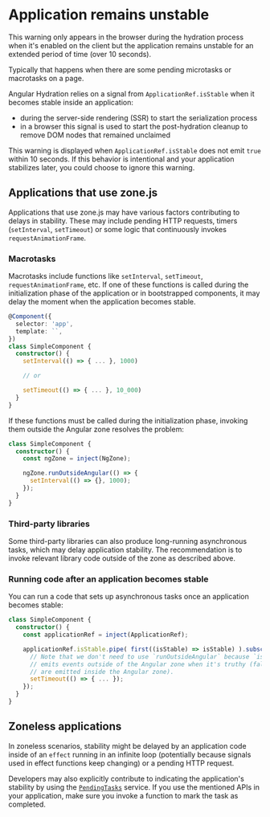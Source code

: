 # Application remains unstable

This warning only appears in the browser during the hydration process when it's enabled on the client but the application remains unstable for an extended period of time (over 10 seconds).

Typically that happens when there are some pending microtasks or macrotasks on a page.

Angular Hydration relies on a signal from `ApplicationRef.isStable` when it becomes stable inside an application:

- during the server-side rendering (SSR) to start the serialization process
- in a browser this signal is used to start the post-hydration cleanup to remove DOM nodes that remained unclaimed

This warning is displayed when `ApplicationRef.isStable` does not emit `true` within 10 seconds. If this behavior is intentional and your application stabilizes later, you could choose to ignore this warning.

## Applications that use zone.js

Applications that use zone.js may have various factors contributing to delays in stability. These may include pending HTTP requests, timers (`setInterval`, `setTimeout`) or some logic that continuously invokes `requestAnimationFrame`.

### Macrotasks

Macrotasks include functions like `setInterval`, `setTimeout`, `requestAnimationFrame`, etc.
If one of these functions is called during the initialization phase of the application or in bootstrapped components, it may delay the moment when the application becomes stable.

```typescript
@Component({
  selector: 'app',
  template: ``,
})
class SimpleComponent {
  constructor() {
    setInterval(() => { ... }, 1000)

    // or

    setTimeout(() => { ... }, 10_000)
  }
}
```

If these functions must be called during the initialization phase, invoking them outside the Angular zone resolves the problem:

```typescript
class SimpleComponent {
  constructor() {
    const ngZone = inject(NgZone);

    ngZone.runOutsideAngular(() => {
      setInterval(() => {}, 1000);
    });
  }
}
```

### Third-party libraries

Some third-party libraries can also produce long-running asynchronous tasks, which may delay application stability. The recommendation is to invoke relevant library code outside of the zone as described above.

### Running code after an application becomes stable

You can run a code that sets up asynchronous tasks once an application becomes stable:

```typescript
class SimpleComponent {
  constructor() {
    const applicationRef = inject(ApplicationRef);

    applicationRef.isStable.pipe( first((isStable) => isStable) ).subscribe(() => {
      // Note that we don't need to use `runOutsideAngular` because `isStable`
      // emits events outside of the Angular zone when it's truthy (falsy values
      // are emitted inside the Angular zone).
      setTimeout(() => { ... });
    });
  }
}
```

## Zoneless applications

In zoneless scenarios, stability might be delayed by an application code inside of an `effect` running in an infinite loop (potentially because signals used in effect functions keep changing) or a pending HTTP request.

Developers may also explicitly contribute to indicating the application's stability by using the [`PendingTasks`](/api/core/PendingTasks) service. If you use the mentioned APIs in your application, make sure you invoke a function to mark the task as completed.
